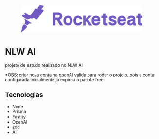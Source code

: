 <h1 align="center">
    <img alt="NLW AI" src="public/rocketseat.svg" width="400px" />
</h1>

# NLW AI
projeto de estudo realizado no NLW AI

*OBS: criar nova conta na openAI valida para rodar o projeto, pois a conta configurada inicialmente ja expirou o pacote free

## Tecnologias
- Node
- Prisma
- Fastity
- OpenAI
- zod
- AI